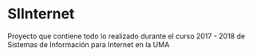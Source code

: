 # SIInternet
Proyecto que contiene todo lo realizado durante el curso 2017 - 2018 de Sistemas de Información para Internet en la UMA
